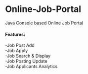 # Online-Job-Portal
Java Console based Online Job Portal<br/>
#### Features:<br/>
-Job Post Add\
-Job Apply\
-Job Search & Display\
-Job Posting Update\
-Job Applicants Analytics
